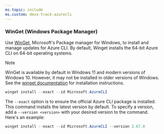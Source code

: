 ```yaml
---
ms.topic: include
ms.custom: devx-track-azurecli
---
```


### WinGet (Windows Package Manager)

Use [WinGet](/windows/package-manager/winget/), Microsoft's Package manager for Windows, to install and manage updates for Azure CLI. By default, Winget installs the 64-bit Azure CLI on 64-bit operating systems.

> [!NOTE]
> WinGet is available by default in Windows 11 and modern versions of Windows 10. However, it may not be installed in older 
versions of Windows. See the [winget documentation](/windows/package-manager/winget/) for installation instructions.

```PowerShell
winget install --exact --id Microsoft.AzureCLI
```

The `--exact` option is to ensure the official Azure CLI package is installed. This command installs the latest version by default. To specify a version, add a `--version <version>` with your desired version to the command. Here's an example:

```PowerShell
winget install --exact --id Microsoft.AzureCLI --version 2.67.0
```
